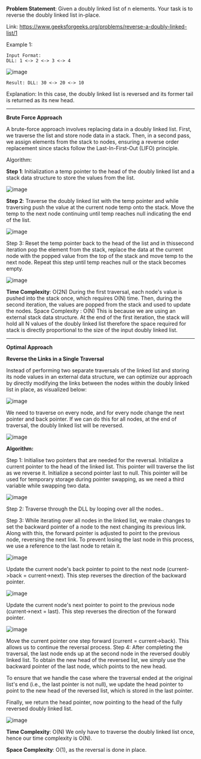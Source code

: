 **Problem Statement**: Given a doubly linked list of n elements. Your task is to reverse the doubly linked list in-place.

Link: https://www.geeksforgeeks.org/problems/reverse-a-doubly-linked-list/1

Example 1:
```
Input Format:
DLL: 1 <-> 2 <-> 3 <-> 4
```
![image](https://github.com/balotraprashant/a2z/assets/69639884/e0f1326b-054f-449d-94ca-41ee392b5e89)
```
Result: DLL: 30 <-> 20 <-> 10
```
Explanation: In this case, the doubly linked list is reversed and its former tail is returned as its new head.

--------------------------------------------------------------------------------------------------------------

**Brute Force Approach**

A brute-force approach involves replacing data in a doubly linked list. First, we traverse the list and store node data in a stack. Then, in a second pass, we assign elements from the stack to nodes, ensuring a reverse order replacement since stacks follow the Last-In-First-Out (LIFO) principle.

Algorithm:

**Step 1**: Initialization a temp pointer to the head of the doubly linked list and a stack data structure to store the values from the list.

![image](https://github.com/balotraprashant/a2z/assets/69639884/74d16b97-373b-437e-93d7-604a47c26297)

**Step 2**: Traverse the doubly linked list with the temp pointer and while traversing push the value at the current node temp onto the stack. Move the temp to the next node continuing until temp reaches null indicating the end of the list.

![image](https://github.com/balotraprashant/a2z/assets/69639884/9f81a0a0-6a35-4655-8701-cecd8c7e57c0)

Step 3: Reset the temp pointer back to the head of the list and in thissecond iteration pop the element from the stack, replace the data at the current node with the popped value from the top of the stack and move temp to the next node. Repeat this step until temp reaches null or the stack becomes empty.

![image](https://github.com/balotraprashant/a2z/assets/69639884/1056bbff-dd65-48a1-a293-0c46419bd0f5)

**Time Complexity**: O(2N) During the first traversal, each node's value is pushed into the stack once, which requires O(N) time. Then, during the second iteration, the values are popped from the stack and used to update the nodes. Space Complexity : O(N) This is because we are using an external stack data structure. At the end of the first iteration, the stack will hold all N values of the doubly linked list therefore the space required for stack is directly proportional to the size of the input doubly linked list.

-------------------------------------------------------------------------------------------------------------

**Optimal Approach**

**Reverse the Links in a Single Traversal**

Instead of performing two separate traversals of the linked list and storing its node values in an external data structure, we can optimize our approach by directly modifying the links between the nodes within the doubly linked list in place, as visualized below:

![image](https://github.com/balotraprashant/a2z/assets/69639884/cdb70582-b11c-4091-8cc3-1be7431b9554)

We need to traverse on every node, and for every node change the next pointer and back pointer. If we can do this for all nodes, at the end of traversal, the doubly linked list will be reversed.

![image](https://github.com/balotraprashant/a2z/assets/69639884/6789e315-ee37-4d8d-98e6-2d0cf726a6e3)

**Algorithm:**

Step 1: Initialise two pointers that are needed for the reversal. Initialize a current pointer to the head of the linked list. This pointer will traverse the list as we reverse it. Initialize a second pointer last to null. This pointer will be used for temporary storage during pointer swapping, as we need a third variable while swapping two data.

![image](https://github.com/balotraprashant/a2z/assets/69639884/58600c7c-0077-4456-aa94-9782354eaec7)

Step 2: Traverse through the DLL by looping over all the nodes..

Step 3: While iterating over all nodes in the linked list, we make changes to set the backward pointer of a node to the next changing its previous link. Along with this, the forward pointer is adjusted to point to the previous node, reversing the next link. To prevent losing the last node in this process, we use a reference to the last node to retain it.

![image](https://github.com/balotraprashant/a2z/assets/69639884/8de9cfb5-6cf7-43d4-bf7a-5594879d9e3e)

Update the current node's back pointer to point to the next node (current->back = current->next). This step reverses the direction of the backward pointer.

![image](https://github.com/balotraprashant/a2z/assets/69639884/dc07fce2-84da-4bf9-b44b-b19f95097a04)

Update the current node's next pointer to point to the previous node (current->next = last). This step reverses the direction of the forward pointer.

![image](https://github.com/balotraprashant/a2z/assets/69639884/ed536ac6-28ff-4116-a9fa-b93ee93dd143)

Move the current pointer one step forward (current = current->back). This allows us to continue the reversal process.
Step 4: After completing the traversal, the last node ends up at the second node in the reversed doubly linked list. To obtain the new head of the reversed list, we simply use the backward pointer of the last node, which points to the new head.

To ensure that we handle the case where the traversal ended at the original list's end (i.e., the last pointer is not null), we update the head pointer to point to the new head of the reversed list, which is stored in the last pointer.

Finally, we return the head pointer, now pointing to the head of the fully reversed doubly linked list.

![image](https://github.com/balotraprashant/a2z/assets/69639884/89be5a6a-6906-46fe-9681-faf79719470d)

**Time Complexity**: O(N) We only have to traverse the doubly linked list once, hence our time complexity is O(N).

**Space Complexity**: O(1), as the reversal is done in place.
